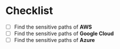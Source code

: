 # Checklist

- [ ] Find the sensitive paths of **AWS**
- [ ] Find the sensitive paths of **Google Cloud**
- [ ] Find the sensitive paths of **Azure**